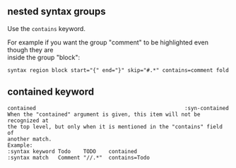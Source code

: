 ## nested syntax groups

Use the `contains` keyword.

For example if you want the group "comment" to be highlighted even though they are \
inside the group "block":
```
syntax region block start="{" end="}" skip="#.*" contains=comment fold
```

## contained keyword

```
contained                                               :syn-contained
When the "contained" argument is given, this item will not be recognized at
the top level, but only when it is mentioned in the "contains" field of
another match.
Example:
:syntax keyword Todo    TODO    contained
:syntax match   Comment "//.*"  contains=Todo
```
